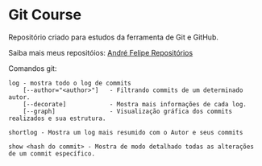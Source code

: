 # Git Course

Repositório criado para estudos da ferramenta de Git e GitHub.

Saiba mais meus repositóios: [André Felipe Repositórios](https://github.com/AndreFelipeCL/) 

Comandos git:

    log - mostra todo o log de commits
        [--author="<author>"]   - Filtrando commits de um determinado autor.
        [--decorate]            - Mostra mais informações de cada log.
        [--graph]               - Visualização gráfica dos commits realizados e sua estrutura.

    shortlog - Mostra um log mais resumido com o Autor e seus commits

    show <hash do commit> - Mostra de modo detalhado todas as alterações de um commit específico.
